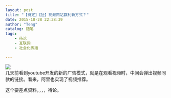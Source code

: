```yaml
---
layout: post
title: "【待定】【扯】视频网站赢利新方式？"
date: 2015-10-28 22:38:39
author: "Teng"
catalog: 随笔
tags: 
    - 待论
    - 互联网
    - 社会化传播

---
```

![](http://imglf1.ph.126.net/AmWjxweK1Wnz5MdkiCs4Kw==/6631245886584049546.png)  
几天前看到youtube开发的新的广告模式，就是在观看视频时，中间会弹出视频同款的链接。看来，阿里也实现了视频推荐。

这个要差点资料，，，，待论。